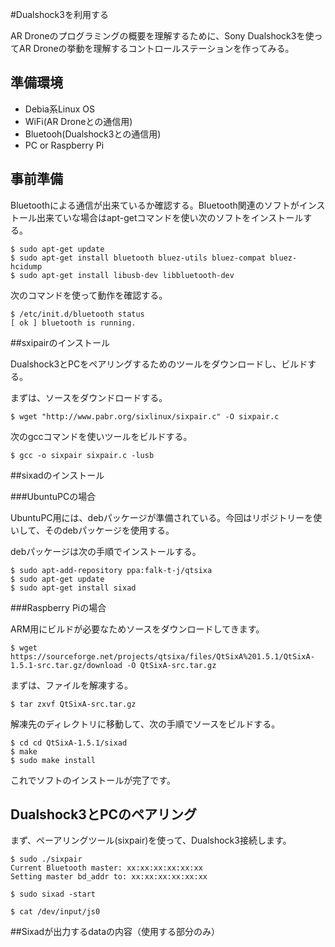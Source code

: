 #Dualshock3を利用する

AR Droneのプログラミングの概要を理解するために、Sony Dualshock3を使ってAR Droneの挙動を理解するコントロールステーションを作ってみる。

## 準備環境
- Debia系Linux OS
- WiFi(AR Droneとの通信用)
- Bluetooh(Dualshock3との通信用)
- PC or Raspberry Pi

## 事前準備

Bluetoothによる通信が出来ているか確認する。Bluetooth関連のソフトがインストール出来ていな場合はapt-getコマンドを使い次のソフトをインストールする。

```
$ sudo apt-get update
$ sudo apt-get install bluetooth bluez-utils bluez-compat bluez-hcidump
$ sudo apt-get install libusb-dev libbluetooth-dev
```
次のコマンドを使って動作を確認する。

```
$ /etc/init.d/bluetooth status
[ ok ] bluetooth is running.
```

##sxipairのインストール

Dualshock3とPCをペアリングするためのツールをダウンロードし、ビルドする。

まずは、ソースをダウンドロードする。

```
$ wget "http://www.pabr.org/sixlinux/sixpair.c" -O sixpair.c
```
次のgccコマンドを使いツールをビルドする。

```
$ gcc -o sixpair sixpair.c -lusb
```

##sixadのインストール

###UbuntuPCの場合

UbuntuPC用には、debパッケージが準備されている。今回はリポジトリーを使いして、そのdebパッケージを使用する。

debパッケージは次の手順でインストールする。

```
$ sudo apt-add-repository ppa:falk-t-j/qtsixa
$ sudo apt-get update
$ sudo apt-get install sixad
```

###Raspberry Piの場合

ARM用にビルドが必要なためソースをダウンロードしてきます。

```
$ wget https://sourceforge.net/projects/qtsixa/files/QtSixA%201.5.1/QtSixA-1.5.1-src.tar.gz/download -O QtSixA-src.tar.gz
```
まずは、ファイルを解凍する。

```
$ tar zxvf QtSixA-src.tar.gz
```
解凍先のディレクトリに移動して、次の手順でソースをビルドする。

```
$ cd cd QtSixA-1.5.1/sixad
$ make
$ sudo make install
```
これでソフトのインストールが完了です。

## Dualshock3とPCのペアリング

まず、ペーアリングツール(sixpair)を使って、Dualshock3接続します。

```
$ sudo ./sixpair
Current Bluetooth master: xx:xx:xx:xx:xx:xx
Setting master bd_addr to: xx:xx:xx:xx:xx:xx
```


```
$ sudo sixad -start
```


```
$ cat /dev/input/js0
```

##Sixadが出力するdataの内容（使用する部分のみ）

